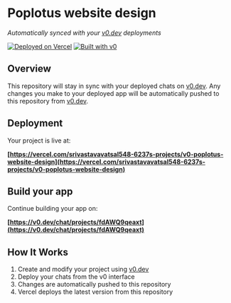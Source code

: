 # Poplotus website design

*Automatically synced with your [v0.dev](https://v0.dev) deployments*

[![Deployed on Vercel](https://img.shields.io/badge/Deployed%20on-Vercel-black?style=for-the-badge&logo=vercel)](https://vercel.com/srivastavavatsal548-6237s-projects/v0-poplotus-website-design)
[![Built with v0](https://img.shields.io/badge/Built%20with-v0.dev-black?style=for-the-badge)](https://v0.dev/chat/projects/fdAWQ9qeaxt)

## Overview

This repository will stay in sync with your deployed chats on [v0.dev](https://v0.dev).
Any changes you make to your deployed app will be automatically pushed to this repository from [v0.dev](https://v0.dev).

## Deployment

Your project is live at:

**[https://vercel.com/srivastavavatsal548-6237s-projects/v0-poplotus-website-design](https://vercel.com/srivastavavatsal548-6237s-projects/v0-poplotus-website-design)**

## Build your app

Continue building your app on:

**[https://v0.dev/chat/projects/fdAWQ9qeaxt](https://v0.dev/chat/projects/fdAWQ9qeaxt)**

## How It Works

1. Create and modify your project using [v0.dev](https://v0.dev)
2. Deploy your chats from the v0 interface
3. Changes are automatically pushed to this repository
4. Vercel deploys the latest version from this repository

